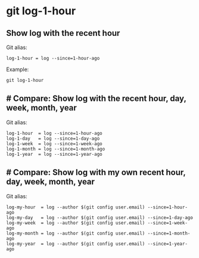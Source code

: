 # git log-1-hour

## Show log with the recent hour

Git alias:

```git
log-1-hour = log --since=1-hour-ago
```

Example:

```shell
git log-1-hour
```

## # Compare: Show log with the recent hour, day, week, month, year

Git alias:

```git
log-1-hour  = log --since=1-hour-ago
log-1-day   = log --since=1-day-ago
log-1-week  = log --since=1-week-ago
log-1-month = log --since=1-month-ago
log-1-year  = log --since=1-year-ago
```

## # Compare: Show log with my own recent hour, day, week, month, year

Git alias:

```git
log-my-hour  = log --author $(git config user.email) --since=1-hour-ago
log-my-day   = log --author $(git config user.email) --since=1-day-ago
log-my-week  = log --author $(git config user.email) --since=1-week-ago
log-my-month = log --author $(git config user.email) --since=1-month-ago
log-my-year  = log --author $(git config user.email) --since=1-year-ago
```
